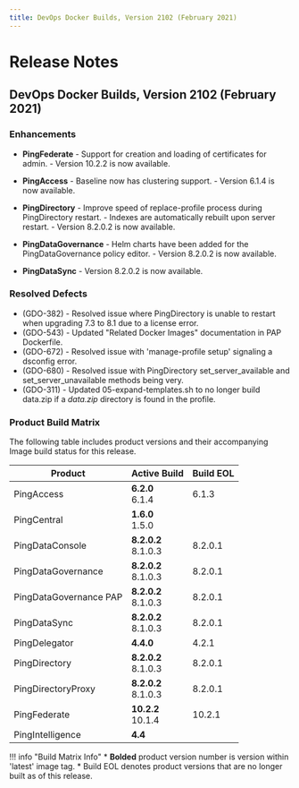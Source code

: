 ```yaml
---
title: DevOps Docker Builds, Version 2102 (February 2021)
---
```

# Release Notes

## DevOps Docker Builds, Version 2102 (February 2021)

### Enhancements

- **PingFederate**
      - Support for creation and loading of certificates for admin.
      - Version 10.2.2 is now available.

- **PingAccess**
      - Baseline now has clustering support.
      - Version 6.1.4 is now available.

- **PingDirectory**
      - Improve speed of replace-profile process during PingDirectory restart.
      - Indexes are automatically rebuilt upon server restart.
      - Version 8.2.0.2 is now available.

- **PingDataGovernance**
      - Helm charts have been added for the PingDataGovernance policy editor.
      - Version 8.2.0.2 is now available.

- **PingDataSync**
      - Version 8.2.0.2 is now available.

### Resolved Defects

- (GDO-382) - Resolved issue where PingDirectory is unable to restart when upgrading 7.3 to 8.1 due to a license error.
- (GDO-543) - Updated "Related Docker Images" documentation in PAP Dockerfile.
- (GDO-672) - Resolved issue with 'manage-profile setup' signaling a dsconfig error.
- (GDO-680) - Resolved issue with PingDirectory set_server_available and set_server_unavailable methods being very.
- (GDO-311) - Updated 05-expand-templates.sh to no longer build data.zip if a _data.zip_ directory is found in the profile.

### Product Build Matrix

The following table includes product versions and their accompanying Image build status for this release.

| Product | Active Build | Build EOL |
|------|------|------|
| PingAccess | <b>6.2.0</b><br/>6.1.4 | 6.1.3 |
| PingCentral | <b>1.6.0</b><br/>1.5.0 |  |
| PingDataConsole | <b>8.2.0.2</b><br/>8.1.0.3 | 8.2.0.1<br/> |
| PingDataGovernance | <b>8.2.0.2</b><br/>8.1.0.3 | 8.2.0.1<br/> |
| PingDataGovernance PAP |  <b>8.2.0.2</b><br/>8.1.0.3 | 8.2.0.1<br/> |
| PingDataSync |  <b>8.2.0.2</b><br/>8.1.0.3 | 8.2.0.1<br/> |
| PingDelegator | <b>4.4.0</b> | 4.2.1 |
| PingDirectory |  <b>8.2.0.2</b><br/>8.1.0.3 | 8.2.0.1<br/> |
| PingDirectoryProxy |  <b>8.2.0.2</b><br/>8.1.0.3 | 8.2.0.1<br/> |
| PingFederate | <b>10.2.2</b><br/>10.1.4 | 10.2.1 <br/>|
| PingIntelligence | <b>4.4</b> |  |

!!! info "Build Matrix Info"
    * <b>Bolded</b> product version number is version within 'latest' image tag.
    * Build EOL denotes product versions that are no longer built as of this release.
